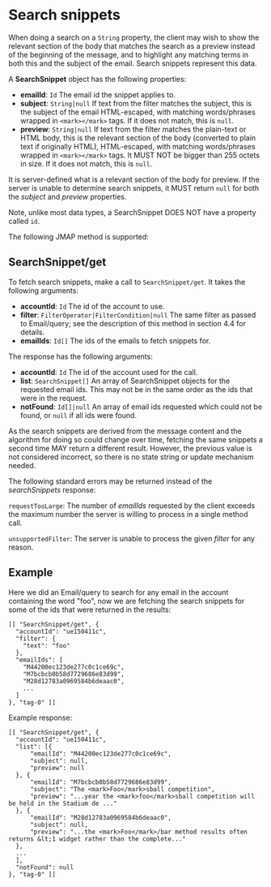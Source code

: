 # Search snippets

When doing a search on a `String` property, the client may wish to show the relevant section of the body that matches the search as a preview instead of the beginning of the message, and to highlight any matching terms in both this and the subject of the email. Search snippets represent this data.

A **SearchSnippet** object has the following properties:

- **emailId**: `Id`
  The email id the snippet applies to.
- **subject**: `String|null`
  If text from the filter matches the subject, this is the subject of the email HTML-escaped, with matching words/phrases wrapped in `<mark></mark>` tags. If it does not match, this is `null`.
- **preview**: `String|null`
  If text from the filter matches the plain-text or HTML body, this is the relevant section of the body (converted to plain text if originally HTML), HTML-escaped, with matching words/phrases wrapped in `<mark></mark>` tags. It MUST NOT be bigger than 255 octets in size. If it does not match, this is `null`.

It is server-defined what is a relevant section of the body for preview. If the server is unable to determine search snippets, it MUST return `null` for both the *subject* and *preview* properties.

Note, unlike most data types, a SearchSnippet DOES NOT have a property called `id`.

The following JMAP method is supported:

## SearchSnippet/get

To fetch search snippets, make a call to `SearchSnippet/get`. It takes the following arguments:

- **accountId**: `Id`
  The id of the account to use.
- **filter**: `FilterOperator|FilterCondition|null`
  The same filter as passed to Email/query; see the description of this method in section 4.4 for details.
- **emailIds**: `Id[]`
  The ids of the emails to fetch snippets for.

The response has the following arguments:

- **accountId**: `Id`
  The id of the account used for the call.
- **list**: `SearchSnippet[]`
  An array of SearchSnippet objects for the requested email ids. This may not be in the same order as the ids that were in the request.
- **notFound**: `Id[]|null`
  An array of email ids requested which could not be found, or `null` if all
  ids were found.

As the search snippets are derived from the message content and the algorithm for doing so could change over time, fetching the same snippets a second time MAY return a different result. However, the previous value is not considered incorrect, so there is no state string or update mechanism needed.

The following standard errors may be returned instead of the *searchSnippets* response:

`requestTooLarge`: The number of *emailIds* requested by the client exceeds the maximum number the server is willing to process in a single method call.

`unsupportedFilter`: The server is unable to process the given *filter* for any reason.

## Example

Here we did an Email/query to search for any email in the account containing the word "foo", now we are fetching the search snippets for some of the ids that were returned in the results:

    [[ "SearchSnippet/get", {
      "accountId": "ue150411c",
      "filter": {
        "text": "foo"
      },
      "emailIds": [
        "M44200ec123de277c0c1ce69c",
        "M7bcbcb0b58d7729686e83d99",
        "M28d12783a0969584b6deaac0",
        ...
      ]
    }, "tag-0" ]]

Example response:

    [[ "SearchSnippet/get", {
      "accountId": "ue150411c",
      "list": [{
          "emailId": "M44200ec123de277c0c1ce69c",
          "subject": null,
          "preview": null
      }, {
          "emailId": "M7bcbcb0b58d7729686e83d99",
          "subject": "The <mark>Foo</mark>sball competition",
          "preview": "...year the <mark>foo</mark>sball competition will be held in the Stadium de ..."
      }, {
          "emailId": "M28d12783a0969584b6deaac0",
          "subject": null,
          "preview": "...the <mark>Foo</mark>/bar method results often returns &lt;1 widget rather than the complete..."
      },
      ...
      ],
      "notFound": null
    }, "tag-0" ]]
